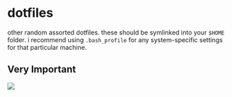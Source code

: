 dotfiles
========

other random assorted dotfiles.
these should be symlinked into your `$HOME` folder.
i recommend using `.bash_profile` for any system-specific settings for that particular machine.

## Very Important ##

<img src="https://raw.github.com/igor47/dotfiles/master/rickroll.gif"/>
